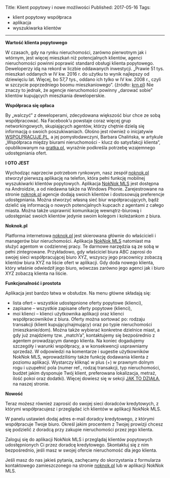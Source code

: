 Title: Klient popytowy i nowe możliwości
Published: 2017-05-16
Tags: 
  - klient popytowy współpraca
  - aplikacja
  - wyszukiwarka klientów 
---

**Wartość klienta popytowego**

W czasach, gdy na rynku nieruchomości, zarówno pierwotnym jak i wtórnym, jest więcej mieszkań niż potencjalnych klientów, agenci nieruchomości powinni poprawić standard obsługi klienta popytowego. Deweloperzy idą na rekord w liczbie oddawanych inwestycji. „Prawie 51 tys. mieszkań oddanych w IV kw. 2016 r. do użytku to wynik najlepszy od dziewięciu lat. Więcej, bo 57,7 tys., oddano ich tylko w IV kw. 2008 r., czyli w szczycie poprzedniego boomu mieszkaniowego”. (źródło: [krn.pl](https://www.krn.pl/artykul/mieszkaniowa-hossa-bez-wzrostu-cen,2807)) Nie znaczy to jednak, że agencje nieruchomości powinny „darować sobie” klientów kupujących mieszkania deweloperskie.

**Współpraca się opłaca**

By „walczyć” z deweloperami, zdecydowana większość biur chce ze sobą współpracować. Na Facebook’u powstaje coraz więcej grup networkingowych, skupiających agentów, którzy chętnie dzielą się informacją o swoich poszukiwaniach. Głośno jest również o inicjatywie [WSPOLPRACUJE.PL](http://wspolpracuje.pl/), a jej pomysłodawczyni, Barbara Chalińska, w artykule „Współpraca między biurami nieruchomości - klucz do satysfakcji klienta”, opublikowanym na [gratka.pl](http://gratka.pl/), wyraźnie podkreśla potrzebę wzajemnego udostępniania ofert.

**I OTO JEST**

Wychodząc naprzeciw potrzebom rynkowym, nasz zespół [noknok.pl](http://noknok.pl/) stworzył pierwszą aplikację na telefon, która pełni funkcję mobilnej wyszukiwarki klientów popytowych. Aplikacja [NokNok MLS](https://play.google.com/store/apps/details?id=com.noknok.noknok&hl=pl) jest dostępna na Androidzie, a od niedawna także na Windows Phonie. Zarejestrowane na stronie [noknok.pl](http://noknok.pl/) agencje dodają swoich klientów i dostosowują preferencje udostępniania. Można stworzyć własną sieć biur współpracujących, bądź dzielić się informacją o nowych potencjalnych kupcach z agentami z całego miasta. Można także usprawnić komunikację wewnątrz-biurową i udostępniać swoich klientów jedynie swoim kolegom i koleżankom z biura.

**Noknok.pl** 

Platforma internetowa [noknok.pl](http://noknok.pl/) jest skierowana głównie do właścicieli i managerów biur nieruchomości. Aplikacja [NokNok MLS](https://play.google.com/store/apps/details?id=com.noknok.noknok&hl=pl) natomiast ma służyć agentom w codziennej pracy. Te darmowe narzędzia są ze sobą w pełni zintegrowane. Przykładowo, gdy właściciel biura ABC zaprosi do swojej sieci współpracującej biuro XYZ, wszyscy jego pracownicy zobaczą klientów biura XYZ na liście ofert w aplikacji. Gdy doda nowego klienta, który właśnie odwiedził jego biuro, wówczas zarówno jego agenci jak i biuro XYZ zobaczą klienta na liście.

**Funkcjonalność i prostota**

Aplikacja jest bardzo łatwa w obsłudze. Na menu główne składają się: 
- lista ofert – wszystkie udostępnione oferty popytowe (klienci),
- zapisane – wszystkie zapisane oferty popytowe (klienci),
- moi klienci – klienci użytkownika aplikacji oraz klienci współpracowników z biura.
Oferty można sortować po: rodzaju transakcji (klient kupujący/najmujący) oraz po typie nieruchomości (mieszkanie/dom). Można także wybierać konkretne dzielnice miast, a gdy już znajdziemy tzw. „match’a”, kontaktujemy się bezpośrednio z agentem prowadzącym danego klienta. Na koniec dogadujemy szczegóły i warunki współpracy, a w konsekwencji usprawniamy sprzedaż. 
W odpowiedzi na komentarze i sugestie użytkowników NokNok MLS, wprowadziliśmy także funkcję dodawania klienta z poziomu aplikacji. Wystarczy kliknąć w plus (+) w prawnym dolnym rogu i uzupełnić pola (numer ref., rodzaj transakcji, typ nieruchomości, budżet jakim dysponuje Twój klient, preferowana lokalizacja, metraż, ilość pokoi oraz dodatki). 
Więcej dowiesz się w sekcji [JAK TO DZIAŁA](https://noknok.pl/Home/HowItWorks), na naszej stronie.

**Nowość**

Teraz możesz również zaprosić do swojej sieci doradców kredytowych, z którymi współpracujesz i przeglądać ich klientów w aplikacji NokNok MLS.

W panelu ustawień dodaj adres e-mail doradcy kredytowego, z którymi współpracuje Twoje biuro. Określ jakim procentem z Twojej prowizji chcesz się podzielić z doradcą przy zakupie nieruchomości przez jego klienta.

Zaloguj się do aplikacji NokNok MLS i przeglądaj klientów popytowych udostępnionych Ci przez doradcę kredytowego. Skontaktuj się z nim bezpośrednio, jeśli masz w swojej ofercie nieruchomość dla jego klienta.  



Jeśli masz do nas jakieś pytania, zachęcamy do skorzystania z formularza kontaktowego zamieszczonego na stronie [noknok.pl](https://noknok.pl/) lub w aplikacji NokNok MLS.


 

